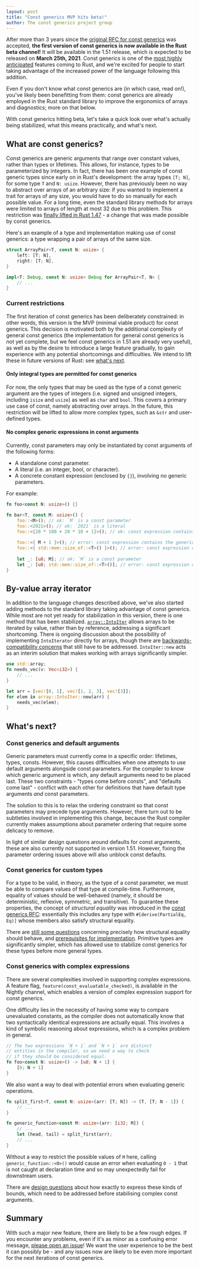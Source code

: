 ```yaml
---
layout: post
title: "Const generics MVP hits beta!"
author: The const generics project group
---
```


After more than 3 years since the [original RFC for const generics](https://github.com/rust-lang/rfcs/blob/master/text/2000-const-generics.md) was accepted, **the first version of const generics is now available in the Rust beta channel!** It will be available in the 1.51 release, which is expected to be released on **March 25th, 2021**. Const generics is one of the [most highly anticipated](https://blog.rust-lang.org/2020/12/16/rust-survey-2020.html) features coming to Rust, and we're excited for people to start taking advantage of the increased power of the language following this addition.

Even if you don't know what const generics are (in which case, read on!), you've likely been benefitting from them: const generics are already employed in the Rust standard library to improve the ergonomics of arrays and diagnostics; more on that below.

With const generics hitting beta, let's take a quick look over what's actually being stabilized, what this means practically, and what's next.

## What are const generics?

Const generics are generic arguments that range over constant values, rather than types or lifetimes. This allows, for instance, types to be parameterized by integers. In fact, there has been one example of const generic types since early on in Rust's development: the array types `[T; N]`, for some type `T` and `N: usize`. However, there has previously been no way to abstract over arrays of an arbitrary size: if you wanted to implement a trait for arrays of any size, you would have to do so manually for each possible value. For a long time, even the standard library methods for arrays were limited to arrays of length at most 32 due to this problem. This restriction was [finally lifted in Rust 1.47](https://blog.rust-lang.org/2020/10/08/Rust-1.47.html#traits-on-larger-arrays) - a change that was made possible by const generics.

Here's an example of a type and implementation making use of const generics: a type wrapping a pair of arrays of the same size.

```rust
struct ArrayPair<T, const N: usize> {
    left: [T; N],
    right: [T; N],
}

impl<T: Debug, const N: usize> Debug for ArrayPair<T, N> {
    // ...
}
```

### Current restrictions

The first iteration of const generics has been deliberately constrained: in other words, this version is the MVP (minimal viable product) for const generics. This decision is motivated both by the additional complexity of general const generics (the implementation for general const generics is not yet complete, but we feel const generics in 1.51 are already very useful), as well as by the desire to introduce a large feature gradually, to gain experience with any potential shortcomings and difficulties. We intend to lift these in future versions of Rust: see [what's next](#whats-next).

#### Only integral types are permitted for const generics

For now, the only types that may be used as the type of a const generic argument are the types of integers (i.e. signed and unsigned integers, including `isize` and `usize`) as well as `char` and `bool`. This covers a primary use case of const, namely abstracting over arrays. In the future, this restriction will be lifted to allow more complex types, such as `&str` and user-defined types.

#### No complex generic expressions in const arguments

Currently, const parameters may only be instantiated by const arguments of the following forms:

- A standalone const parameter.
- A literal (i.e. an integer, bool, or character).
- A concrete constant expression (enclosed by `{}`), involving no generic parameters.

For example:
```rust
fn foo<const N: usize>() {}

fn bar<T, const M: usize>() {
    foo::<M>(); // ok: `M` is a const parameter
    foo::<2021>(); // ok: `2021` is a literal
    foo::<{20 * 100 + 20 * 10 + 1}>(); // ok: const expression contains no generic parameters
    
    foo::<{ M + 1 }>(); // error: const expression contains the generic parameter `M`
    foo::<{ std::mem::size_of::<T>() }>(); // error: const expression contains the generic parameter `T`
    
    let _: [u8; M]; // ok: `M` is a const parameter
    let _: [u8; std::mem::size_of::<T>()]; // error: const expression contains the generic parameter `T`
}
```

## By-value array iterator

In addition to the language changes described above, we've also started adding methods to the standard library taking advantage of const generics. While most are not yet ready for stabilization in this version, there is one method that has been stabilized. [`array::IntoIter`](https://doc.rust-lang.org/nightly/std/array/struct.IntoIter.html) allows arrays to be iterated by value, rather than by reference, addressing a significant shortcoming. There is ongoing discussion about the possibility of implementing `IntoIterator` directly for arrays, though there are [backwards-compatibility concerns](https://github.com/rust-lang/rust/pull/65819) that still have to be addressed. `IntoIter::new` acts as an interim solution that makes working with arrays significantly simpler.

```rust
use std::array;
fn needs_vec(v: Vec<i32>) {
    // ...
}

let arr = [vec![0, 1], vec![1, 2, 3], vec![3]];
for elem in array::IntoIter::new(arr) {
    needs_vec(elem);
}
```

## What's next?

### Const generics and default arguments

Generic parameters must currently come in a specific order: lifetimes, types, consts. However, this causes difficulties when one attempts to use default arguments alongside const parameters. For the compiler to know which generic argument is which, any default arguments need to be placed last. These two constraints - "types come before consts", and "defaults come last" - conflict with each other for definitions that have default type arguments *and* const parameters.

The solution to this is to relax the ordering constraint so that const parameters may precede type arguments. However, there turn out to be subtleties involved in implementing this change, because the Rust compiler currently makes assumptions about parameter ordering that require some delicacy to remove.

In light of similar design questions around defaults for const arguments, these are also currently not supported in version 1.51. However, fixing the parameter ordering issues above will also unblock const defaults.

### Const generics for custom types

For a type to be valid, in theory, as the type of a const parameter, we must be able to compare values of that type at compile-time. Furthermore, equality of values should be well-behaved (namely, it should be deterministic, reflexive, symmetric, and transitive). To guarantee these properties, the concept of *structural equality* was introduced in the [const generics RFC](https://github.com/rust-lang/rfcs/blob/master/text/2000-const-generics.md): essentially this includes any type with `#[derive(PartialEq, Eq)]` whose members also satisfy structural equality.

There are [still some questions](https://github.com/rust-lang/rust/issues/74446) concerning precisely how structural equality should behave, and [prerequisites for implementation](https://github.com/rust-lang/compiler-team/issues/323). Primitive types are significantly simpler, which has allowed use to stabilize const generics for these types before more general types.

### Const generics with complex expressions

There are several complexities involved in supporting complex expressions. A feature flag, `feature(const_evaluatable_checked)`, is available in the Nightly channel, which enables a version of complex expression support for const generics.

One difficulty lies in the necessity of having some way to compare unevaluated constants, as the compiler does not automatically know that two syntactically identical expressions are actually equal. This involves a kind of symbolic reasoning about expressions, which is a complex problem in general.
```rust
// The two expressions `N + 1` and `N + 1` are distinct
// entities in the compiler, so we need a way to check
// if they should be considered equal.
fn foo<const N: usize>() -> [u8; N + 1] {
    [0; N + 1]
}
```

We also want a way to deal with potential errors when evaluating generic operations.
```rust
fn split_first<T, const N: usize>(arr: [T; N]) -> (T, [T; N - 1]) {
    // ...
}

fn generic_function<const M: usize>(arr: [i32; M]) {
    // ...
    let (head, tail) = split_first(arr);
    // ...
}
```
Without a way to restrict the possible values of `M` here, calling `generic_function::<0>()` would cause an error when evaluating `0 - 1` that is not caught at declaration time and so may unexpectedly fail for downstream users.

There are [design questions](https://github.com/rust-lang/rust/issues/68436) about how exactly to express these kinds of bounds, which need to be addressed before stabilising complex const arguments.

## Summary

With such a major new feature, there are likely to be a few rough edges. If you encounter any problems, even if it's as minor as a confusing error message, [please open an issue](https://github.com/rust-lang/rust/issues/new/choose)! We want the user experience to be the best it can possibly be - and any issues now are likely to be even more important for the next iterations of const generics.
